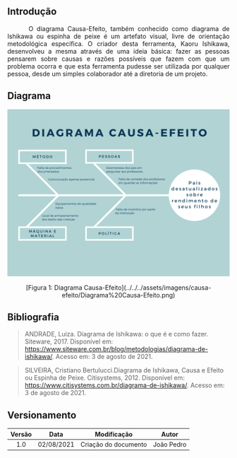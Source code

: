 ## Introdução

<p style="text-indent: 20px; text-align: justify">
&emsp;&emsp;O diagrama Causa-Efeito, também conhecido como diagrama de Ishikawa ou espinha de peixe é um artefato visual, livre de orientação metodológica específica. O criador desta ferramenta, Kaoru Ishikawa, desenvolveu a mesma através de uma ideia básica: fazer as pessoas pensarem sobre causas e razões possíveis que fazem com que um problema ocorra e que esta ferramenta pudesse ser utilizada por qualquer pessoa, desde um simples colaborador até a diretoria de um projeto.
</p>

## Diagrama

![Diagrama Causa-Efeito](../../../assets/imagens/causa-efeito/Diagrama%20Causa-Efeito.png)
<center>[Figura 1: Diagrama Causa-Efeito](../../../assets/imagens/causa-efeito/Diagrama%20Causa-Efeito.png)</center>



## Bibliografia

> ANDRADE, Luiza. Diagrama de Ishikawa: o que é e como fazer. Siteware, 2017. Disponível em: <https://www.siteware.com.br/blog/metodologias/diagrama-de-ishikawa/>. Acesso em: 3 de agosto de 2021.

> SILVEIRA, Cristiano Bertulucci.Diagrama de Ishikawa, Causa e Efeito ou Espinha de Peixe. Citisystems, 2012. Disponível em: <https://www.citisystems.com.br/diagrama-de-ishikawa/>. Acesso em: 3 de agosto de 2021.

## Versionamento
| Versão | Data | Modificação | Autor |
|:-:|--|--|--|
|1.0|02/08/2021| Criação do documento | João Pedro |
